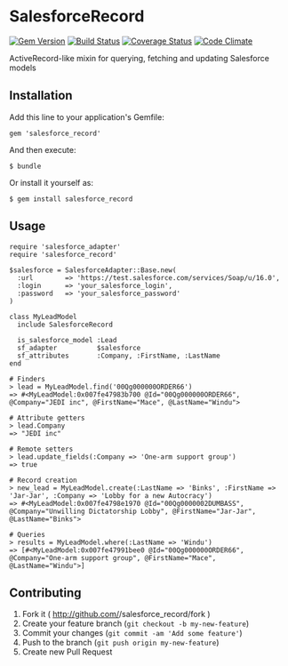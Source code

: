 # SalesforceRecord

[![Gem Version](https://badge.fury.io/rb/salesforce_record.png)](http://badge.fury.io/rb/salesforce_record) [![Build Status](https://travis-ci.org/mru2/salesforce_record.png?branch=master)](https://travis-ci.org/mru2/salesforce_record) [![Coverage Status](https://coveralls.io/repos/mru2/salesforce_record/badge.png)](https://coveralls.io/r/mru2/salesforce_record) [![Code Climate](https://codeclimate.com/github/mru2/salesforce_record.png)](https://codeclimate.com/github/mru2/salesforce_record)

ActiveRecord-like mixin for querying, fetching and updating Salesforce models

## Installation

Add this line to your application's Gemfile:

    gem 'salesforce_record'

And then execute:

    $ bundle

Or install it yourself as:

    $ gem install salesforce_record

## Usage

```
require 'salesforce_adapter'
require 'salesforce_record'

$salesforce = SalesforceAdapter::Base.new(
  :url        => 'https://test.salesforce.com/services/Soap/u/16.0',
  :login      => 'your_salesforce_login',
  :password   => 'your_salesforce_password'
)

class MyLeadModel
  include SalesforceRecord

  is_salesforce_model :Lead
  sf_adapter          $salesforce
  sf_attributes       :Company, :FirstName, :LastName
end

# Finders
> lead = MyLeadModel.find('00Qg000000ORDER66')
=> #<MyLeadModel:0x007fe47983b700 @Id="00Qg000000ORDER66", @Company="JEDI inc", @FirstName="Mace", @LastName="Windu">

# Attribute getters
> lead.Company
=> "JEDI inc"

# Remote setters
> lead.update_fields(:Company => 'One-arm support group')
=> true

# Record creation
> new_lead = MyLeadModel.create(:LastName => 'Binks', :FirstName => 'Jar-Jar', :Company => 'Lobby for a new Autocracy')
=> #<MyLeadModel:0x007fe4798e1970 @Id="00Qg0000002DUMBASS", @Company="Unwilling Dictatorship Lobby", @FirstName="Jar-Jar", @LastName="Binks">

# Queries
> results = MyLeadModel.where(:LastName => 'Windu')
=> [#<MyLeadModel:0x007fe47991bee0 @Id="00Qg000000ORDER66", @Company="One-arm support group", @FirstName="Mace", @LastName="Windu">]
```


## Contributing

1. Fork it ( http://github.com/<my-github-username>/salesforce_record/fork )
2. Create your feature branch (`git checkout -b my-new-feature`)
3. Commit your changes (`git commit -am 'Add some feature'`)
4. Push to the branch (`git push origin my-new-feature`)
5. Create new Pull Request

